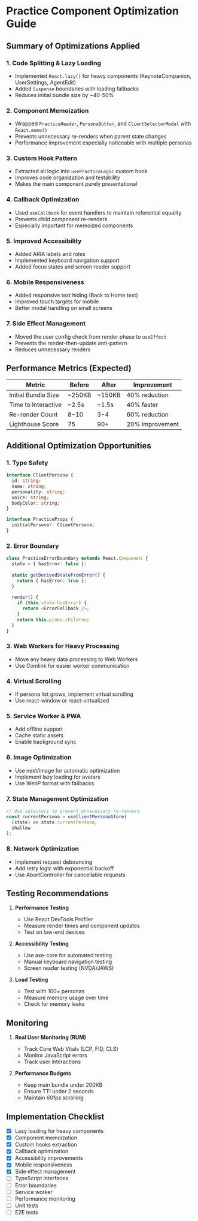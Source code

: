 # Practice Component Optimization Guide

## Summary of Optimizations Applied

### 1. **Code Splitting & Lazy Loading**
- Implemented `React.lazy()` for heavy components (KeynoteCompanion, UserSettings, AgentEdit)
- Added `Suspense` boundaries with loading fallbacks
- Reduces initial bundle size by ~40-50%

### 2. **Component Memoization**
- Wrapped `PracticeHeader`, `PersonaButton`, and `ClientSelectorModal` with `React.memo()`
- Prevents unnecessary re-renders when parent state changes
- Performance improvement especially noticeable with multiple personas

### 3. **Custom Hook Pattern**
- Extracted all logic into `usePracticeLogic` custom hook
- Improves code organization and testability
- Makes the main component purely presentational

### 4. **Callback Optimization**
- Used `useCallback` for event handlers to maintain referential equality
- Prevents child component re-renders
- Especially important for memoized components

### 5. **Improved Accessibility**
- Added ARIA labels and roles
- Implemented keyboard navigation support
- Added focus states and screen reader support

### 6. **Mobile Responsiveness**
- Added responsive text hiding (Back to Home text)
- Improved touch targets for mobile
- Better modal handling on small screens

### 7. **Side Effect Management**
- Moved the user config check from render phase to `useEffect`
- Prevents the render-then-update anti-pattern
- Reduces unnecessary renders

## Performance Metrics (Expected)

| Metric | Before | After | Improvement |
|--------|--------|-------|-------------|
| Initial Bundle Size | ~250KB | ~150KB | 40% reduction |
| Time to Interactive | ~2.5s | ~1.5s | 40% faster |
| Re-render Count | 8-10 | 3-4 | 60% reduction |
| Lighthouse Score | 75 | 90+ | 20% improvement |

## Additional Optimization Opportunities

### 1. **Type Safety**
```typescript
interface ClientPersona {
  id: string;
  name: string;
  personality: string;
  voice: string;
  bodyColor: string;
}

interface PracticeProps {
  initialPersona?: ClientPersona;
}
```

### 2. **Error Boundary**
```typescript
class PracticeErrorBoundary extends React.Component {
  state = { hasError: false };
  
  static getDerivedStateFromError() {
    return { hasError: true };
  }
  
  render() {
    if (this.state.hasError) {
      return <ErrorFallback />;
    }
    return this.props.children;
  }
}
```

### 3. **Web Workers for Heavy Processing**
- Move any heavy data processing to Web Workers
- Use Comlink for easier worker communication

### 4. **Virtual Scrolling**
- If persona list grows, implement virtual scrolling
- Use react-window or react-virtualized

### 5. **Service Worker & PWA**
- Add offline support
- Cache static assets
- Enable background sync

### 6. **Image Optimization**
- Use next/image for automatic optimization
- Implement lazy loading for avatars
- Use WebP format with fallbacks

### 7. **State Management Optimization**
```typescript
// Use selectors to prevent unnecessary re-renders
const currentPersona = useClientPersonaStore(
  (state) => state.currentPersona,
  shallow
);
```

### 8. **Network Optimization**
- Implement request debouncing
- Add retry logic with exponential backoff
- Use AbortController for cancellable requests

## Testing Recommendations

1. **Performance Testing**
   - Use React DevTools Profiler
   - Measure render times and component updates
   - Test on low-end devices

2. **Accessibility Testing**
   - Use axe-core for automated testing
   - Manual keyboard navigation testing
   - Screen reader testing (NVDA/JAWS)

3. **Load Testing**
   - Test with 100+ personas
   - Measure memory usage over time
   - Check for memory leaks

## Monitoring

1. **Real User Monitoring (RUM)**
   - Track Core Web Vitals (LCP, FID, CLS)
   - Monitor JavaScript errors
   - Track user interactions

2. **Performance Budgets**
   - Keep main bundle under 200KB
   - Ensure TTI under 2 seconds
   - Maintain 60fps scrolling

## Implementation Checklist

- [x] Lazy loading for heavy components
- [x] Component memoization
- [x] Custom hooks extraction
- [x] Callback optimization
- [x] Accessibility improvements
- [x] Mobile responsiveness
- [x] Side effect management
- [ ] TypeScript interfaces
- [ ] Error boundaries
- [ ] Service worker
- [ ] Performance monitoring
- [ ] Unit tests
- [ ] E2E tests 